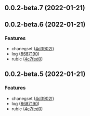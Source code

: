 ## 0.0.2-beta.7 (2022-01-21)



## 0.0.2-beta.6 (2022-01-21)


### Features

* chanegset ([4d3902f](https://github.com/JasKang/rubic/commit/4d3902fe20288ea3211989b9e12a1e06210d4b50))
* log ([8687190](https://github.com/JasKang/rubic/commit/8687190845792ad1f7e00e297698da9914fa7cf5))
* rubic ([4c7fed0](https://github.com/JasKang/rubic/commit/4c7fed030445c8fbe7617d780edb0cc1825e65a4))



## 0.0.2-beta.5 (2022-01-21)

### Features

- chanegset ([4d3902f](https://github.com/JasKang/rubic/commit/4d3902fe20288ea3211989b9e12a1e06210d4b50))
- log ([8687190](https://github.com/JasKang/rubic/commit/8687190845792ad1f7e00e297698da9914fa7cf5))
- rubic ([4c7fed0](https://github.com/JasKang/rubic/commit/4c7fed030445c8fbe7617d780edb0cc1825e65a4))
